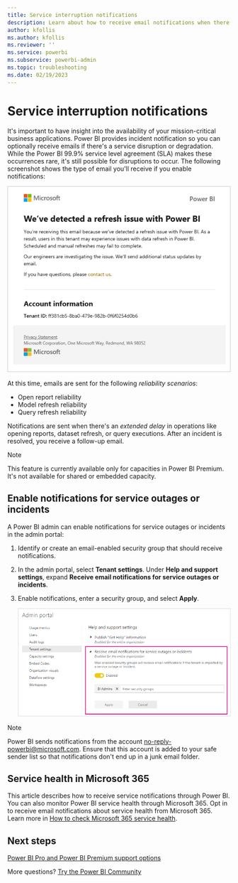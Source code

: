 ```yaml
---
title: Service interruption notifications
description: Learn about how to receive email notifications when there's a Power BI service disruption or outage.
author: kfollis
ms.author: kfollis
ms.reviewer: ''
ms.service: powerbi
ms.subservice: powerbi-admin
ms.topic: troubleshooting
ms.date: 02/19/2023
---
```


# Service interruption notifications

It's important to have insight into the availability of your mission-critical business applications. Power BI provides incident notification so you can optionally receive emails if there's a service disruption or degradation. While the Power BI 99.9% service level agreement (SLA) makes these occurrences rare, it's still possible for disruptions to occur. The following screenshot shows the type of email you'll receive if you enable notifications:

![Screenshot of an email notifying the recipient of a refresh issue with Power BI.](media/service-interruption-notifications/refresh-notification-email.png)

At this time, emails are sent for the following _reliability scenarios_:

- Open report reliability
- Model refresh reliability
- Query refresh reliability

Notifications are sent when there's an _extended delay_ in operations like opening reports, dataset refresh, or query executions. After an incident is resolved, you receive a follow-up email.

> [!NOTE]
> This feature is currently available only for capacities in Power BI Premium. It's not available for shared or embedded capacity.

## Enable notifications for service outages or incidents

A Power BI admin can enable notifications for service outages or incidents in the admin portal:

1. Identify or create an email-enabled security group that should receive notifications.

1. In the admin portal, select **Tenant settings**. Under **Help and support settings**, expand **Receive email notifications for service outages or incidents**.

1. Enable notifications, enter a security group, and select **Apply**.

    ![Screenshot of the Power BI tenant settings screen enabling service notifications.](media/service-interruption-notifications/enable-notifications.png)

> [!NOTE]
> Power BI sends notifications from the account no-reply-powerbi@microsoft.com. Ensure that this account is added to your safe sender list so that notifications don't end up in a junk email folder.

## Service health in Microsoft 365

This article describes how to receive service notifications through Power BI. You can also monitor Power BI service health through Microsoft 365. Opt in to receive email notifications about service health from Microsoft 365. Learn more in [How to check Microsoft 365 service health](/microsoft-365/enterprise/view-service-health).

## Next steps

[Power BI Pro and Power BI Premium support options](service-support-options.md)

More questions? [Try the Power BI Community](https://community.powerbi.com/)
